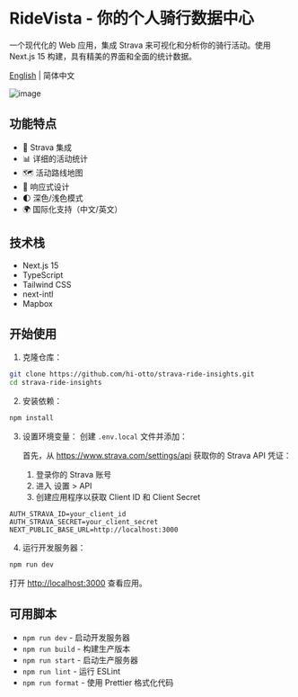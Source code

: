 # RideVista - 你的个人骑行数据中心

一个现代化的 Web 应用，集成 Strava 来可视化和分析你的骑行活动。使用 Next.js 15 构建，具有精美的界面和全面的统计数据。

[English](./README.md) | 简体中文

![image](https://github.com/user-attachments/assets/ac189e33-0eaa-481f-85c9-c2d36eab3694)


## 功能特点

- 🔄 Strava 集成
- 📊 详细的活动统计
- 🗺️ 活动路线地图
- 📱 响应式设计
- 🌓 深色/浅色模式
- 🌍 国际化支持（中文/英文）

## 技术栈

- Next.js 15
- TypeScript
- Tailwind CSS
- next-intl
- Mapbox

## 开始使用

1. 克隆仓库：

```bash
git clone https://github.com/hi-otto/strava-ride-insights.git
cd strava-ride-insights
```

2. 安装依赖：

```bash
npm install
```

3. 设置环境变量：
   创建 `.env.local` 文件并添加：

   首先，从 https://www.strava.com/settings/api 获取你的 Strava API 凭证：

   1. 登录你的 Strava 账号
   2. 进入 设置 > API
   3. 创建应用程序以获取 Client ID 和 Client Secret

```
AUTH_STRAVA_ID=your_client_id
AUTH_STRAVA_SECRET=your_client_secret
NEXT_PUBLIC_BASE_URL=http://localhost:3000
```

4. 运行开发服务器：

```bash
npm run dev
```

打开 [http://localhost:3000](http://localhost:3000) 查看应用。

## 可用脚本

- `npm run dev` - 启动开发服务器
- `npm run build` - 构建生产版本
- `npm run start` - 启动生产服务器
- `npm run lint` - 运行 ESLint
- `npm run format` - 使用 Prettier 格式化代码
